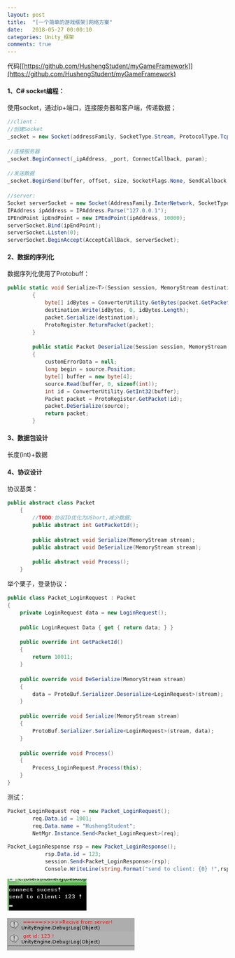 ```yaml
---
layout: post
title:  "[一个简单的游戏框架]网络方案"
date:   2018-05-27 00:00:10
categories: Unity_框架
comments: true
---
```


代码[[https://github.com/HushengStudent/myGameFramework]](https://github.com/HushengStudent/myGameFramework)

#### 1、C# socket编程：
使用socket，通过ip+端口，连接服务器和客户端，传递数据；
```csharp
//client：
//创建Socket
_socket = new Socket(addressFamily, SocketType.Stream, ProtocolType.Tcp);
 
//连接服务器
_socket.BeginConnect(_ipAddress, _port, ConnectCallback, param);
 
//发送数据
_socket.BeginSend(buffer, offset, size, SocketFlags.None, SendCallback, param);
 
//server:
Socket serverSocket = new Socket(AddressFamily.InterNetwork, SocketType.Stream, ProtocolType.Tcp);
IPAddress ipAddress = IPAddress.Parse("127.0.0.1");
IPEndPoint ipEndPoint = new IPEndPoint(ipAddress, 10000);
serverSocket.Bind(ipEndPoint);
serverSocket.Listen(0);
serverSocket.BeginAccept(AcceptCallBack, serverSocket);

```

#### 2、数据的序列化
数据序列化使用了Protobuff：
```csharp
public static void Serialize<T>(Session session, MemoryStream destination, T packet) where T : Packet
        {
            byte[] idBytes = ConverterUtility.GetBytes(packet.GetPacketId());
            destination.Write(idBytes, 0, idBytes.Length);
            packet.Serialize(destination);
            ProtoRegister.ReturnPacket(packet);
        }
 
        public static Packet Deserialize(Session session, MemoryStream source, out object customErrorData)
        {
            customErrorData = null;
            long begin = source.Position;
            byte[] buffer = new byte[4];
            source.Read(buffer, 0, sizeof(int));
            int id = ConverterUtility.GetInt32(buffer);
            Packet packet = ProtoRegister.GetPacket(id);
            packet.DeSerialize(source);
            return packet;
        }

```

#### 3、数据包设计
长度(int)+数据

#### 4、协议设计
协议基类：
```csharp
public abstract class Packet
    {
        //TODO:协议ID优化为UShort,减少数据;
        public abstract int GetPacketId();
 
        public abstract void Serialize(MemoryStream stream);
        public abstract void DeSerialize(MemoryStream stream);
 
        public abstract void Process();
    }

```
举个栗子，登录协议：
```csharp
public class Packet_LoginRequest : Packet
{
    private LoginRequest data = new LoginRequest();
 
    public LoginRequest Data { get { return data; } }
 
    public override int GetPacketId()
    {
        return 10011;
    }
 
    public override void DeSerialize(MemoryStream stream)
    {
        data = ProtoBuf.Serializer.Deserialize<LoginRequest>(stream);
    }
 
    public override void Serialize(MemoryStream stream)
    {
        ProtoBuf.Serializer.Serialize<LoginRequest>(stream, data);
    }
 
    public override void Process()
    {
        Process_LoginRequest.Process(this);
    }
}

```
测试：
```csharp
Packet_LoginRequest req = new Packet_LoginRequest();
        req.Data.id = 1001;
        req.Data.name = "HushengStudent";
        NetMgr.Instance.Send<Packet_LoginRequest>(req);

```
```csharp
Packet_LoginResponse rsp = new Packet_LoginResponse();
            rsp.Data.id = 123;
            session.Send<Packet_LoginResponse>(rsp);
            Console.WriteLine(string.Format("send to client: {0} !",rsp.Data.id));

```

![图片](https://github.com/HushengStudent/HushengStudent.github.io/blob/master/_posts/Unity/%23%E7%BD%91%E7%BB%9C%E6%96%B9%E6%A1%88/0078%E7%BD%91%E7%BB%9C%E6%96%B9%E6%A1%88.png?raw=true)

![图片](https://github.com/HushengStudent/HushengStudent.github.io/blob/master/_posts/Unity/%23%E7%BD%91%E7%BB%9C%E6%96%B9%E6%A1%88/0079%E7%BD%91%E7%BB%9C%E6%96%B9%E6%A1%88.png?raw=true)

